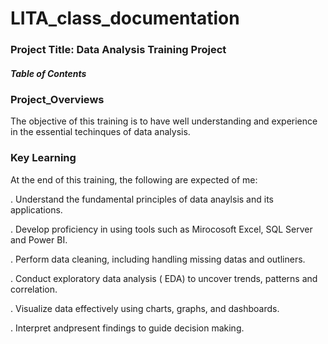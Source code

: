 # LITA_class_documentation

### Project Title: Data Analysis Training Project

##### Table of Contents

### Project_Overviews
The objective of this training is to have well understanding and experience in the essential techinques of data analysis. 


### Key Learning

At the end of this training, the following are expected of me:

. Understand the fundamental principles of data anaylsis and its applications.

. Develop proficiency in using tools  such as Mirocosoft Excel, SQL Server and Power BI.

. Perform data cleaning, including handling missing datas and outliners.

. Conduct exploratory data analysis ( EDA) to uncover trends, patterns and correlation.

. Visualize data effectively using charts, graphs, and dashboards.

. Interpret andpresent findings to guide decision making. 
